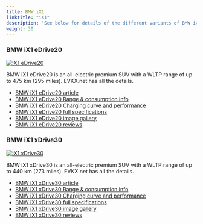 ```yaml
---
title: BMW iX1
linktitle: "iX1"
description: "See below for details of the different variants of BMW iX1"
weight: 30
---
```

### BMW iX1 eDrive20

<a href="ix1_edrive20/"><img src="https://media.evkx.net/multimedia/models/bmw/ix1/ix1_edrive20/main_1_st.jpg" class="img-fluid" alt="iX1 eDrive20" ></a>

BMW iX1 eDrive20 is an all-electric premium SUV with a WLTP range of up to 475 km (295 miles). EVKX.net has all the details. 

- [BMW iX1 eDrive20 article](ix1_edrive20/)
- [BMW iX1 eDrive20 Range & consumption info](ix1_edrive20/rangeandconsumption)
- [BMW iX1 eDrive20 Charging curve and performance](ix1_edrive20/chargingcurve)
- [BMW iX1 eDrive20 full specifications](ix1_edrive20/specifications)
- [BMW iX1 eDrive20 image gallery](ix1_edrive20/gallery)
- [BMW iX1 eDrive20 reviews](ix1_edrive20/reviews)

### BMW iX1 xDrive30

<a href="ix1_xdrive30/"><img src="https://media.evkx.net/multimedia/models/bmw/ix1/ix1_xdrive30/main_1_st.jpg" class="img-fluid" alt="iX1 xDrive30" ></a>

BMW iX1 xDrive30 is an all-electric premium SUV with a WLTP range of up to 440 km (273 miles). EVKX.net has all the details. 

- [BMW iX1 xDrive30 article](ix1_xdrive30/)
- [BMW iX1 xDrive30 Range & consumption info](ix1_xdrive30/rangeandconsumption)
- [BMW iX1 xDrive30 Charging curve and performance](ix1_xdrive30/chargingcurve)
- [BMW iX1 xDrive30 full specifications](ix1_xdrive30/specifications)
- [BMW iX1 xDrive30 image gallery](ix1_xdrive30/gallery)
- [BMW iX1 xDrive30 reviews](ix1_xdrive30/reviews)

